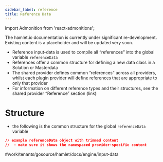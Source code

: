 ```yaml
---
sidebar_label: reference
title: Reference Data
---
```

import Admonition from 'react-admonitions';

<Admonition type="warning" title="Under Construction">
The hamlet.io documentation is currently under significant re-development. Existing content is a placeholder and will be updated very soon.
</Admonition>

* Reference input-data is used to compile all “references” into the global variable `referenceData`
* References offer a common structure for defining a new data class in a Solution or Masterdata
* The shared provider defines common “references” across all providers, whilst each plugin provider will define references that are appropriate to only that provider
* For information on different reference types and their structures, see the shared provider “Reference” section (link)

# Structure
* the following is the common structure for the global `referenceData` variable

```json
// example referenceData object with trimmed content
//  - make sure it shows the namespaced provider-specific content
```

#work/tenants/gosource/hamlet/docs/engine/input-data